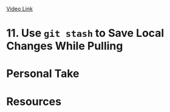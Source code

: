 [Video Link](https://egghead.io/lessons/git-use-git-stash-to-save-local-changes-while-pulling)

# 11. Use `git stash` to Save Local Changes While Pulling

# Personal Take

# Resources
